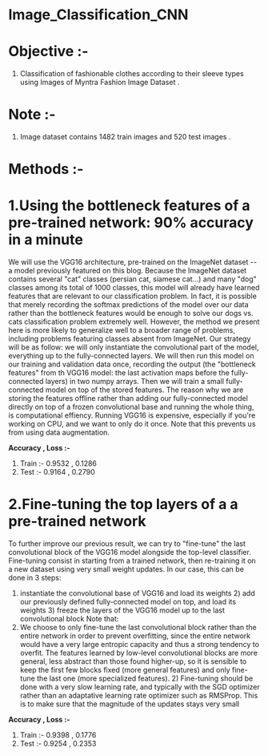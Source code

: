 # Image_Classification_CNN
# Objective :-
  1. Classification of fashionable clothes according to their sleeve types using Images of Myntra Fashion Image Dataset .
# Note :-
  1. Image dataset contains 1482 train images and 520 test images .
# Methods :-
# 1.Using the bottleneck features of a pre-trained network: 90% accuracy in a minute
We will use the VGG16 architecture, pre-trained on the ImageNet dataset --a model previously featured on this blog. Because the ImageNet dataset contains several "cat" classes (persian cat, siamese cat...) and many "dog" classes among its total of 1000 classes, this model will already have learned features that are relevant to our classification problem. In fact, it is possible that merely recording the softmax predictions of the model over our data rather than the bottleneck features would be enough to solve our dogs vs. cats classification problem extremely well. However, the method we present here is more likely to generalize well to a broader range of problems, including problems featuring classes absent from ImageNet.
Our strategy will be as follow: we will only instantiate the convolutional part of the model, everything up to the fully-connected layers. We will then run this model on our training and validation data once, recording the output (the "bottleneck features" from th VGG16 model: the last activation maps before the fully-connected layers) in two numpy arrays. Then we will train a small fully-connected model on top of the stored features.
The reason why we are storing the features offline rather than adding our fully-connected model directly on top of a frozen convolutional base and running the whole thing, is computational effiency. Running VGG16 is expensive, especially if you're working on CPU, and we want to only do it once. Note that this prevents us from using data augmentation.

**Accuracy , Loss :-**
1. Train :- 0.9532 , 0.1286
2. Test :- 0.9164 , 0.2790

# 2.Fine-tuning the top layers of a a pre-trained network
To further improve our previous result, we can try to "fine-tune" the last convolutional block of the VGG16 model alongside the top-level classifier. Fine-tuning consist in starting from a trained network, then re-training it on a new dataset using very small weight updates. In our case, this can be done in 3 steps:
1) instantiate the convolutional base of VGG16 and load its weights 2) add our previously defined fully-connected model on top, and load its weights 3) freeze the layers of the VGG16 model up to the last convolutional block
Note that:
1) We choose to only fine-tune the last convolutional block rather than the entire network in order to prevent overfitting, since the entire network would have a very large entropic capacity and thus a strong tendency to overfit. The features learned by low-level convolutional blocks are more general, less abstract than those found higher-up, so it is sensible to keep the first few blocks fixed (more general features) and only fine-tune the last one (more specialized features). 2) Fine-tuning should be done with a very slow learning rate, and typically with the SGD optimizer rather than an adaptative learning rate optimizer such as RMSProp. This is to make sure that the magnitude of the updates stays very small

**Accuracy , Loss :-**
1. Train :- 0.9398 , 0.1776
2. Test :- 0.9254 , 0.2353
